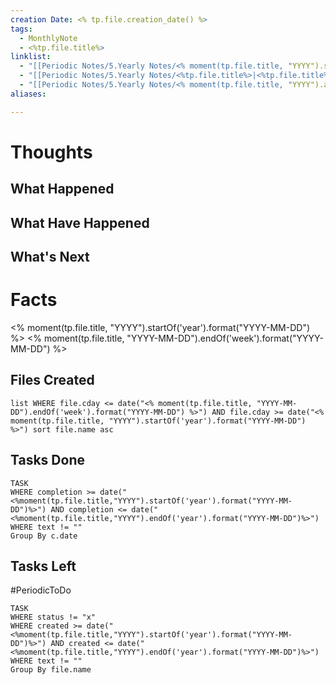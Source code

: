 ```yaml
---
creation Date: <% tp.file.creation_date() %>
tags:
  - MonthlyNote
  - <%tp.file.title%>
linklist:
  - "[[Periodic Notes/5.Yearly Notes/<% moment(tp.file.title, "YYYY").subtract(1,'years').format("YYYY") %>|<% moment(tp.file.title, "YYYY").subtract(1,'years').format("YYYY") %>]]"
  - "[[Periodic Notes/5.Yearly Notes/<%tp.file.title%>|<%tp.file.title%>]]"
  - "[[Periodic Notes/5.Yearly Notes/<% moment(tp.file.title, "YYYY").add(1,'years').format("YYYY") %>|<% moment(tp.file.title, "YYYY").add(1,'years').format("YYYY") %>]]"
aliases:

---
```


# Thoughts

## What Happened
## What Have Happened
## What's Next

# Facts
<% moment(tp.file.title, "YYYY").startOf('year').format("YYYY-MM-DD") %>
<% moment(tp.file.title, "YYYY-MM-DD").endOf('week').format("YYYY-MM-DD") %>

## Files Created
```dataview
list WHERE file.cday <= date("<% moment(tp.file.title, "YYYY-MM-DD").endOf('week').format("YYYY-MM-DD") %>") AND file.cday >= date("<% moment(tp.file.title, "YYYY").startOf('year').format("YYYY-MM-DD") %>") sort file.name asc
```

## Tasks Done
```dataview
TASK
WHERE completion >= date("<%moment(tp.file.title,"YYYY").startOf('year').format("YYYY-MM-DD")%>") AND completion <= date("<%moment(tp.file.title,"YYYY").endOf('year').format("YYYY-MM-DD")%>") WHERE text != ""
Group By c.date
```

## Tasks Left
#PeriodicToDo 
```dataview
TASK 
WHERE status != "x"
WHERE created >= date("<%moment(tp.file.title,"YYYY").startOf('year').format("YYYY-MM-DD")%>") AND created <= date("<%moment(tp.file.title,"YYYY").endOf('year').format("YYYY-MM-DD")%>") 
WHERE text != ""
Group By file.name 
```

